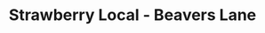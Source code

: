 ---
title: "Strawberry Local - Beavers Lane"
url: /hounslow/strawberry-local-beavers-lane/
shop: convenience
---